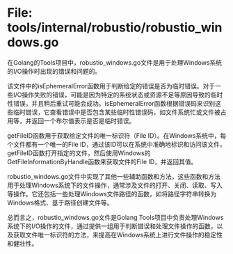 # File: tools/internal/robustio/robustio_windows.go

在Golang的Tools项目中，robustio_windows.go文件是用于处理Windows系统的I/O操作时出现的错误和问题的。

该文件中的isEphemeralError函数用于判断给定的错误是否为临时错误。对于一些I/O操作失败的错误，可能是因为特定的系统状态或资源不足等原因导致的临时性错误，并且稍后重试可能会成功。isEphemeralError函数根据错误码来识别这些临时错误，它查看错误中是否包含某些临时性错误码，如文件系统忙或文件被占用等，并返回一个布尔值表示是否是临时错误。

getFileID函数用于获取给定文件的唯一标识符（File ID）。在Windows系统中，每个文件都有一个唯一的File ID，通过该ID可以在系统中准确地标识和访问该文件。getFileID函数打开指定的文件，然后使用Windows的GetFileInformationByHandle函数来获取文件的File ID，并返回其值。

robustio_windows.go文件中实现了其他一些辅助函数和方法，这些函数和方法用于处理Windows系统下的文件操作，通常涉及文件的打开、关闭、读取、写入等操作。它还包括一些处理Windows文件路径的函数，如将路径字符串转换为Windows格式、基于路径创建文件等。

总而言之，robustio_windows.go文件是Golang Tools项目中负责处理Windows系统下的I/O操作的文件，通过提供一组用于判断错误和处理文件操作的函数，以及获取文件唯一标识符的方法，来提高在Windows系统上进行文件操作的稳定性和健壮性。

